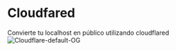 # Cloudfared
Convierte tu localhost en público utilizando cloudflared 
<img src="https://i.ibb.co/m9nWnb3/Cloudflare-default-OG.png" alt="Cloudflare-default-OG" border="0">
